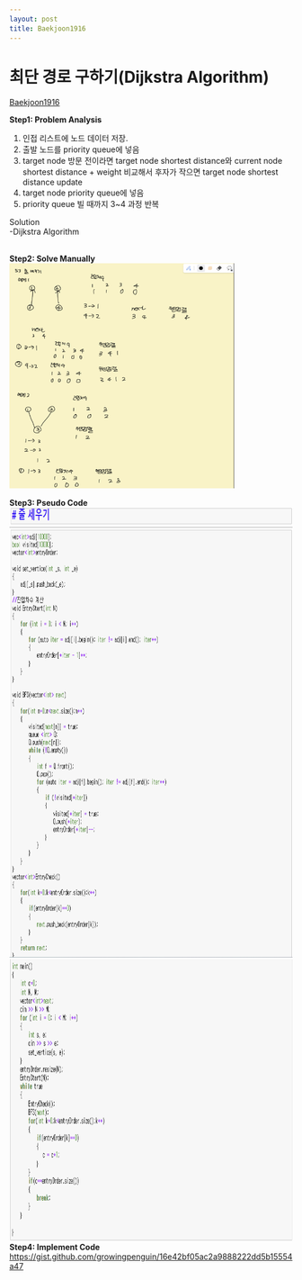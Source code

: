 ```yaml
---
layout: post
title: Baekjoon1916
---
```



# 최단 경로 구하기(Dijkstra Algorithm) #
[Baekjoon1916](https://www.acmicpc.net/problem/1916)

**Step1: Problem Analysis**<br/>
1. 인접 리스트에 노드 데이터 저장. <br/>
2. 출발 노드를 priority queue에 넣음 <br/>
3. target node 방문 전이라면 target node shortest distance와 current node shortest distance + weight 비교해서 후자가 작으면 target node shortest distance update  <br/>
4. target node priority queue에 넣음 <br/>
5. priority queue 빌 때까지 3~4 과정 반복 
  
Solution<br/>
-Dijkstra Algorithm<br/>
<br/>

**Step2: Solve Manually**<br/>
<img src="/_images/Baek2252.png" width="400" height="400">

**Step3: Pseudo Code**<br/>
<img src="/_images/Baek2252_2.png" width="750" height="800">
  <img src="/_images/Baek2252_3.png" width="750" height="500">
<br/>
**Step4: Implement Code** <br/> 
https://gist.github.com/growingpenguin/16e42bf05ac2a9888222dd5b15554a47
